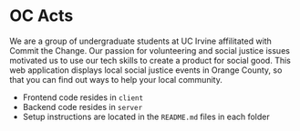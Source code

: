 # OC Acts

We are a group of undergraduate students at UC Irvine affilitated with Commit the Change. 
Our passion for volunteering and social justice issues motivated us to use our tech skills
to create a product for social good. This web application displays local social justice
events in Orange County, so that you can find out ways to help your local community.

* Frontend code resides in `client`
* Backend code resides in `server`
* Setup instructions are located in the `README.md` files in each folder
